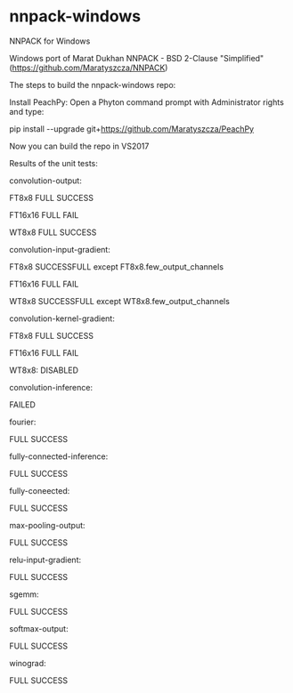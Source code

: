 
# nnpack-windows
NNPACK for Windows

Windows port of Marat Dukhan NNPACK - BSD 2-Clause "Simplified" (https://github.com/Maratyszcza/NNPACK)

The steps to build the nnpack-windows repo:

Install PeachPy:
Open a Phyton command prompt with Administrator rights and type:
  
  pip install --upgrade git+https://github.com/Maratyszcza/PeachPy
  
Now you can build the repo in VS2017

Results of the unit tests:

convolution-output:

FT8x8   FULL SUCCESS

FT16x16 FULL FAIL

WT8x8	  FULL SUCCESS


convolution-input-gradient:

FT8x8   SUCCESSFULL except FT8x8.few_output_channels

FT16x16	FULL FAIL

WT8x8	  SUCCESSFULL except WT8x8.few_output_channels


convolution-kernel-gradient:

FT8x8   FULL SUCCESS

FT16x16	FULL FAIL

WT8x8:	DISABLED


convolution-inference:

FAILED


fourier:

FULL SUCCESS


fully-connected-inference:

FULL SUCCESS


fully-coneected:

FULL SUCCESS


max-pooling-output:

FULL SUCCESS


relu-input-gradient:

FULL SUCCESS


sgemm:

FULL SUCCESS


softmax-output:

FULL SUCCESS


winograd:

FULL SUCCESS
